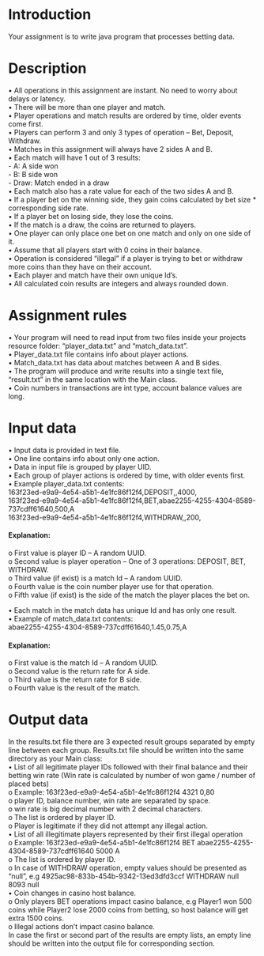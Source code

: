 # Introduction
Your assignment is to write java program that processes betting data.
# Description
•	All operations in this assignment are instant. No need to worry about delays or latency.  
•	There will be more than one player and match.  
•	Player operations and match results are ordered by time, older events come first.  
•	Players can perform 3 and only 3 types of operation – Bet, Deposit, Withdraw.  
•	Matches in this assignment will always have 2 sides A and B.  
•	Each match will have 1 out of 3 results:  
    -	A: A side won  
    -	B: B side won  
    -	Draw: Match ended in a draw  
•	Each match also has a rate value for each of the two sides A and B.  
•	If a player bet on the winning side, they gain coins calculated by bet size * corresponding side rate.  
•	If a player bet on losing side, they lose the coins.  
•	If the match is a draw, the coins are returned to players.  
•	One player can only place one bet on one match and only on one side of it.  
•	Assume that all players start with 0 coins in their balance.  
•	Operation is considered “illegal” if a player is trying to bet or withdraw more coins than they have on their account.  
•	Each player and match have their own unique Id’s.  
•	All calculated coin results are integers and always rounded down.  
# Assignment rules
•	Your program will need to read input from two files inside your projects resource folder: “player_data.txt” and “match_data.txt”.  
•	Player_data.txt file contains info about player actions.  
•	Match_data.txt has data about matches between A and B sides.  
•	The program will produce and write results into a single text file, “result.txt” in the same location with the Main class.  
•	Coin numbers in transactions are int type, account balance values are long.  
# Input data
•	Input data is provided in text file.  
•	One line contains info about only one action.  
•	Data in input file is grouped by player UID.  
•	Each group of player actions is ordered by time, with older events first.  
•	Example player_data.txt contents:  
163f23ed-e9a9-4e54-a5b1-4e1fc86f12f4,DEPOSIT,,4000,  
163f23ed-e9a9-4e54-a5b1-4e1fc86f12f4,BET,abae2255-4255-4304-8589-737cdff61640,500,A  
163f23ed-e9a9-4e54-a5b1-4e1fc86f12f4,WITHDRAW,,200,  
#### Explanation:
o	First value is player ID – A random UUID.  
o	Second value is player operation – One of 3 operations: DEPOSIT, BET, WITHDRAW.  
o	Third value (if exist) is a match Id – A random UUID.  
o	Fourth value is the coin number player use for that operation.  
o	Fifth value (if exist) is the side of the match the player places the bet on. 

•	Each match in the match data has unique Id and has only one result.  
•	Example of match_data.txt contents:  
abae2255-4255-4304-8589-737cdff61640,1.45,0.75,A
#### Explanation:
o	First value is the match Id – A random UUID.  
o	Second value is the return rate for A side.  
o	Third value is the return rate for B side.  
o	Fourth value is the result of the match.
# Output data
In the results.txt file there are 3 expected result groups separated by empty line between each group. Results.txt file should be written into the same directory as your Main class:  
•	List of all legitimate player IDs followed with their final balance and their betting win rate (Win rate is calculated by number of won game / number of placed bets)  
o	Example: 163f23ed-e9a9-4e54-a5b1-4e1fc86f12f4 4321 0,80  
o	player ID, balance number, win rate are separated by space.  
o	win rate is big decimal number with 2 decimal characters.  
o	The list is ordered by player ID.  
o	Player is legitimate if they did not attempt any illegal action.  
•	List of all illegitimate players represented by their first illegal operation  
o	Example: 163f23ed-e9a9-4e54-a5b1-4e1fc86f12f4 BET abae2255-4255-4304-8589-737cdff61640 5000 A  
o	The list is ordered by player ID.  
o	In case of WITHDRAW operation, empty values should be presented as “null”, e.g 4925ac98-833b-454b-9342-13ed3dfd3ccf WITHDRAW null 8093 null  
•	Coin changes in casino host balance.  
o	Only players BET operations impact casino balance, e.g Player1 won 500 coins while Player2 lose 2000 coins from betting, so host balance will get extra 1500 coins.  
o	Illegal actions don’t impact casino balance.  
In case the first or second part of the results are empty lists, an empty line should be written into the output file for corresponding section. 

